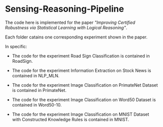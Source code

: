 # Sensing-Reasoning-Pipeline

The code here is implemented for the paper *"Improving Certified Robustness via Statistical Learning with Logical Reasoning"*.

Each folder catains one corresponding experiment shown in the paper.

In specific:

+ The code for the experiment Road Sign Classification is contained in RoadSign.

+ The code for the experiment Information Extraction on Stock News is contained in NLP_MLN.

+ The code for the experiment Image Classification on PrimateNet Dataset is contained in PrimateNet.

+ The code for the experiment Image Classification on Word50 Dataset is contained in Word50-10.

+ The code for the experiment Image Classification on MNIST Dataset with Constructed Knowledge Rules is contained in MNIST.
